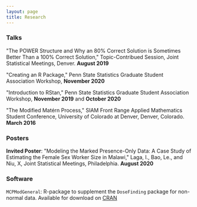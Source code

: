 ```yaml
---
layout: page
title: Research
---
```


### Talks

"The POWER Structure and Why an 80% Correct Solution is Sometimes Better Than a 100% Correct Solution," Topic-Contribued Session, Joint Statistical Meetings, Denver. **August 2019**

"Creating an R Package," Penn State Statistics Graduate Student Association Workshop, **November 2020**

"Introduction to RStan," Penn State Statistics Graduate Student Association Workshop, **November 2019** and **October 2020**

"The Modified Matérn Process," SIAM Front Range Applied Mathematics Student Conference, University of Colorado at Denver, Denver, Colorado. **March 2016**

### Posters

**Invited Poster**: "Modeling the Marked Presence-Only Data: A Case Study of Estimating the Female Sex Worker Size in Malawi," Laga, I., Bao, Le., and Niu, X, Joint Statistical Meetings, Philadelphia. **August 2020**

### Software

`MCPModGeneral`: R-package to supplement the `DoseFinding` package for non-normal data. Available for download on [CRAN](https://CRAN.R-project.org/package=MCPModGeneral)

